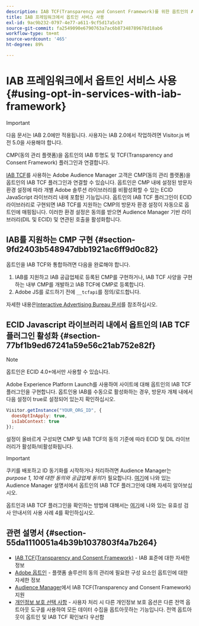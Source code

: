 ```yaml
---
description: IAB TCF(Transparency and Consent Framework)를 위한 옵트인의 Audience Manager 플러그인과 CMP(동의 관리 플랫폼)를 연결합니다.
title: IAB 프레임워크에서 옵트인 서비스 사용
exl-id: 9ac9b232-0797-4e77-a611-9cf5d17a5cb7
source-git-commit: fa2549090e6790763a7ac6b87348789678d18ab6
workflow-type: tm+mt
source-wordcount: '465'
ht-degree: 89%

---
```


# IAB 프레임워크에서 옵트인 서비스 사용{#using-opt-in-services-with-iab-framework}

>[!IMPORTANT]
>
>다음 문서는 IAB 2.0에만 적용됩니다. 사용자는 IAB 2.0에서 작업하려면 Visitor.js 버전 5.0을 사용해야 합니다.

CMP(동의 관리 플랫폼)을 옵트인의 IAB 투명도 및 TCF(Transparency and Consent Framework) 플러그인과 연결합니다.

[IAB TCF](https://iabtechlab.com/standards/gdpr-transparency-and-consent-framework/)를 사용하는 Adobe Audience Manager 고객은 CMP(동의 관리 플랫폼)을 옵트인의 IAB TCF 플러그인과 연결할 수 있습니다. 옵트인은 CMP 내에 설정된 방문자 환경 설정에 따라 개별 Adobe 솔루션 라이브러리를 비활성화할 수 있는 ECID JavaScript 라이브러리 내에 포함된 기능입니다. 옵트인의 IAB TCF 플러그인이 ECID 라이브러리로 구현되면 IAB TCF를 지원하는 CMP의 방문자 환경 설정이 자동으로 옵트인에 매핑됩니다. 이러한 환경 설정은 동의를 받으면 Audience Manager 기반 라이브러리(DIL 및 ECID) 및 연관된 호출을 활성화합니다.

## IAB를 지원하는 CMP 구현 {#section-9fd2403b548947dbb1921ac6ff9d0c82}

옵트인을 IAB TCF와 통합하려면 다음을 완료해야 합니다.

1. IAB를 지원하고 IAB 공급업체로 등록된 CMP를 구현하거나, IAB TCF 사양을 구현하는 내부 CMP를 개발하고 IAB TCF에 CMP로 등록합니다.
1. Adobe JS를 로드하기 전에 `__tcfapi`를 정의/로드합니다.

자세한 내용은[Interactive Advertising Bureau 문서](https://github.com/InteractiveAdvertisingBureau/GDPR-Transparency-and-Consent-Framework/blob/master/TCFv2/TCF-Implementation-Guidelines.md)를 참조하십시오.

## ECID Javascript 라이브러리 내에서 옵트인의 IAB TCF 플러그인 활성화 {#section-77bf1b9ed67241a59e56c21ab752e82f}

>[!NOTE]
>
>옵트인은 ECID 4.0+에서만 사용할 수 있습니다.

Adobe Experience Platform Launch를 사용하여 사이트에 대해 옵트인의 IAB TCF 플러그인을 구현합니다. 옵트인용 IAB를 수동으로 활성화하는 경우, 방문자 개체 내에서 다음 설정이 true로 설정되어 있는지 확인하십시오.

```javascript
Visitor.getInstance("YOUR_ORG_ID", {  
  doesOptInApply: true,
  isIabContext: true
});
```

설정이 올바르게 구성되면 CMP 및 IAB TCF의 동의 기준에 따라 ECID 및 DIL 라이브러리가 활성화/비활성화됩니다.

>[!IMPORTANT]
>
>쿠키를 배포하고 ID 동기화를 시작하거나 처리하려면 Audience Manager는 *purpose 1, 10에 대한 동의와 공급업체 동의*&#x200B;가 필요합니다. [여기](https://docs.adobe.com/help/ko-KR/audience-manager/user-guide/overview/gdpr/aam-iab-plugin.html)에 나와 있는 Audience Manager 설명서에서 옵트인의 IAB TCF 플러그인에 대해 자세히 알아보십시오.

옵트인과 IAB TCF 플러그인을 확인하는 방법에 대해서는 [여기](../../implementation-guides/opt-in-service/testing-optin-and-iab-plugin.md#section-ca5c6f92fbdf4fd29b4acb6b644efbd0)에 나와 있는 유효성 검사 안내서의 사용 사례 4를 확인하십시오.

## 관련 설명서 {#section-55da1110051a4b39b1037803f4a7b264}

* [IAB TCF(Transparency and Consent Framework)](https://iabtechlab.com/standards/gdpr-transparency-and-consent-framework/) - IAB 표준에 대한 자세한 정보
* [Adobe 옵트인](../../implementation-guides/opt-in-service/optin-overview.md#concept-f9b5db0d27a245fbadd3e19162319360) - 플랫폼 솔루션의 동의 관리에 필요한 구성 요소인 옵트인에 대한 자세한 정보
* [Audience Manager](https://experienceleague.adobe.com/docs/audience-manager/user-guide/overview/data-privacy/consent-management/aam-iab-plugin.html?lang=ko-KR)에서 IAB TCF(Transparency and Consent Framework) 지원
* [개인정보 보호 선택 사항](https://www.adobe.com/kr/privacy/opt-out.html#customeruse) - 사용자 처리 시 다른 개인정보 보호 옵션은 다른 전역 옵트아웃 도구를 사용하여 모든 데이터 수집을 옵트아웃하는 기능입니다. 전역 옵트아웃이 옵트인 및 IAB TCF 확인보다 우선함
